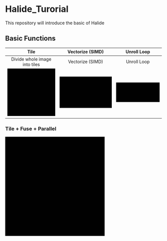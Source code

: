 # Halide_Turorial
This repository will introduce the basic of Halide

## Basic Functions

Tile             |   Vectorize (SIMD) |  Unroll Loop
:-------------------------:|:-------------------------: |:-------------------------:
Divide whole image into tiles|   Vectorize (SIMD) |  Unroll Loop
![](./figures/tile.gif?raw=true)  |  ![](./figures/vectorize.gif?raw=true) |  ![](./figures/unroll.gif?raw=true)



### Tile + Fuse + Parallel
![Para image](./figures/tile_parallel.gif?raw=true) 
